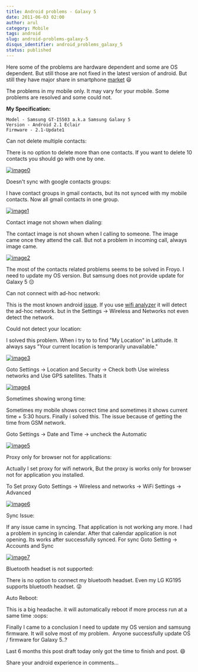 ```yaml
---
title: Android problems - Galaxy 5
date: 2011-06-03 02:00
author: arul
category: Mobile
tags: android
slug: android-problems-galaxy-5
disqus_identifier: android_problems_galaxy_5
status: published
---
```


Here some of the problems are hardware dependent and some are OS
dependent. But still those are not fixed in the latest version of
android. But still they have major share in smartphone
[market](http://news.cnet.com/8301-13506_3-20051610-17.html) 😃

The problems in my mobile only. It may vary for your mobile. Some
problems are resolved and some could not.

**My Specification:**

``` text
Model - Samsung GT-I5503 a.k.a Samsung Galaxy 5
Version - Android 2.1 Eclair
Firmware - 2.1-Update1
```

Can not delete multiple contacts:

There is no option to delete more than one contacts. If you want to
delete 10 contacts you should go with one by one.

[![image0](http://4.bp.blogspot.com/-KH60R4Err7w/Teh6HZO4LPI/AAAAAAAAAoE/NAHpDWfzUTA/s400/contact-delete.png)](http://4.bp.blogspot.com/-KH60R4Err7w/Teh6HZO4LPI/AAAAAAAAAoE/NAHpDWfzUTA/s1600/contact-delete.png)

Doesn\'t sync with google contacts groups:

I have contact groups in gmail contacts, but its not synced with my
mobile contacts. Now all gmail contacts in one group.

[![image1](http://4.bp.blogspot.com/-5s8lYPDeNqE/Teh8LORd-eI/AAAAAAAAAo4/BLu9_Pa0IRQ/s400/contact-groups-notshow.png)](http://4.bp.blogspot.com/-5s8lYPDeNqE/Teh8LORd-eI/AAAAAAAAAo4/BLu9_Pa0IRQ/s1600/contact-groups-notshow.png)

Contact image not shown when dialing:

The contact image is not shown when I calling to someone. The image came
once they attend the call. But not a problem in incoming call, always
image came.

[![image2](http://3.bp.blogspot.com/-AH6-Qg3VunA/Teh6H24FZOI/AAAAAAAAAoY/zy7NvAvtHDo/s400/dialing-noimage.png)](http://3.bp.blogspot.com/-AH6-Qg3VunA/Teh6H24FZOI/AAAAAAAAAoY/zy7NvAvtHDo/s1600/dialing-noimage.png)

The most of the contacts related problems seems to be solved in Froyo. I
need to update my OS version. But samsung does not provide update for
Galaxy 5 😔

Can not connect with ad-hoc network:

This is the most known android
[issue](http://code.google.com/p/android/issues/detail?id=82). If you
use [wifi
analyzer](https://market.android.com/details?id=com.farproc.wifi.analyzer)
it will detect the ad-hoc network. but in the Settings → Wireless and
Networks not even detect the network.

Could not detect your location:

I solved this problem. When i try to to find \"My Location\"
in Latitude. It always says \"Your current location is temporarily
unavailable.\"

[![image3](http://2.bp.blogspot.com/-OSbeWkLRma0/TeiAbCrjOAI/AAAAAAAAApA/S2VBY0HFGAU/s400/location-unavailable.png)](http://2.bp.blogspot.com/-OSbeWkLRma0/TeiAbCrjOAI/AAAAAAAAApA/S2VBY0HFGAU/s1600/location-unavailable.png)

Goto Settings → Location and Security → Check both Use wireless networks
and Use GPS satellites. Thats it

[![image4](http://2.bp.blogspot.com/-W1oDYw97SWY/Teh6IYfCMEI/AAAAAAAAAog/zR5-KvaXQV4/s400/network-doesn%2527t-detect-location.png)](http://2.bp.blogspot.com/-W1oDYw97SWY/Teh6IYfCMEI/AAAAAAAAAog/zR5-KvaXQV4/s1600/network-doesn%2527t-detect-location.png)

Sometimes showing wrong time:

Sometimes my mobile shows correct time and sometimes it shows current
time + 5:30 hours. Finally i solved this. The issue because of getting
the time from GSM network.

Goto Settings → Date and Time → uncheck the Automatic

[![image5](http://1.bp.blogspot.com/-uk3YT5CaQYI/TeiC3OgyXmI/AAAAAAAAApI/4LOvxT30zg8/s400/network-automatic-wrongtime.png)](http://1.bp.blogspot.com/-uk3YT5CaQYI/TeiC3OgyXmI/AAAAAAAAApI/4LOvxT30zg8/s1600/network-automatic-wrongtime.png)

Proxy only for browser not for applications:

Actually I set proxy for wifi network, But the proxy is works only for
browser not for application you installed.

To Set proxy Goto Settings → Wireless and networks → WiFi Settings →
Advanced

[![image6](http://2.bp.blogspot.com/-3Pac3sUFvs8/Teh6IvidBjI/AAAAAAAAAoo/XldaRO1H_wg/s400/network-proxy.png)](http://2.bp.blogspot.com/-3Pac3sUFvs8/Teh6IvidBjI/AAAAAAAAAoo/XldaRO1H_wg/s1600/network-proxy.png)

Sync Issue:

If any issue came in syncing. That application is not working any more.
I had a problem in syncing in calendar. After that calendar application
is not opening. Its works after successfully synced. For sync Goto
Setting → Accounts and Sync

[![image7](http://3.bp.blogspot.com/-DNJ1vX9sKlg/TeiGFSZPEXI/AAAAAAAAApQ/o3U4o2lEiKw/s400/sync-calendar.png)](http://3.bp.blogspot.com/-DNJ1vX9sKlg/TeiGFSZPEXI/AAAAAAAAApQ/o3U4o2lEiKw/s1600/sync-calendar.png)

Bluetooth headset is not supported:

There is no option to connect my bluetooth headset. Even my LG KG195
supports bluetooth headset. 😜

Auto Reboot:

This is a big headache. it will automatically reboot if more process run
at a same time :oops:

Finally I came to a conclusion I need to update my OS version and
samsung firmware. It will solve most of my problem.  Anyone successfully
update OS / firmware for Galaxy 5..?

Last 6 months this post draft today only got the time to finish and
post. 😄

Share your android experience in comments\...
